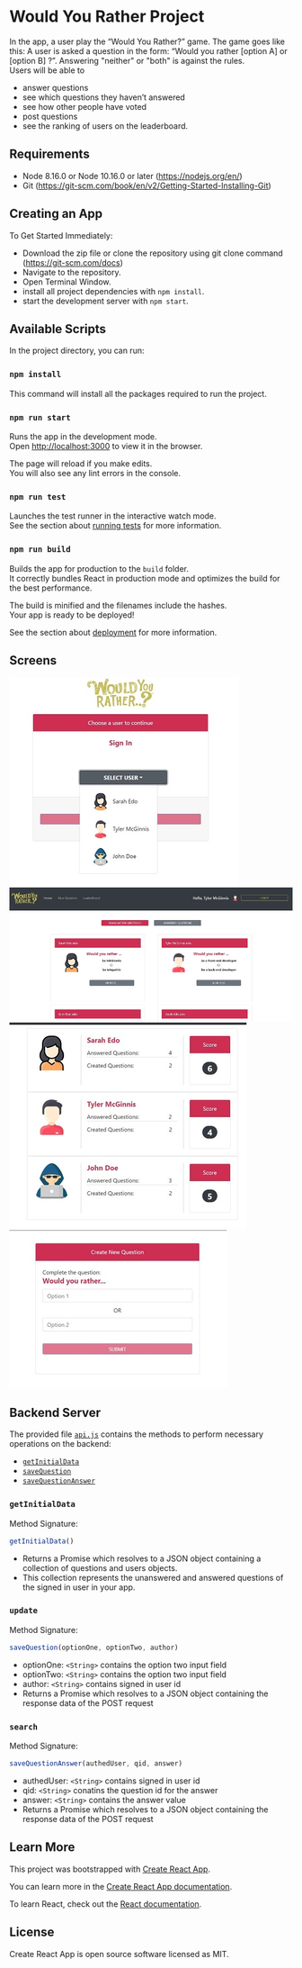 # Would You Rather Project

In the app, a user play the “Would You Rather?” game. The game goes like this: A user is asked a question in the form: “Would you rather [option A] or [option B] ?”. Answering "neither" or "both" is against the rules. <br/>
Users will be able to 
* answer questions
* see which questions they haven’t answered
* see how other people have voted
* post questions
* see the ranking of users on the leaderboard.

## Requirements

* Node 8.16.0 or Node 10.16.0 or later (https://nodejs.org/en/)
* Git (https://git-scm.com/book/en/v2/Getting-Started-Installing-Git)


##  Creating an App 

To Get Started Immediately:

* Download the zip file or clone the repository using git clone command (https://git-scm.com/docs)
* Navigate to the repository.
* Open Terminal Window.
* install all project dependencies with `npm install`.
* start the development server with `npm start`.

## Available Scripts

In the project directory, you can run:

### `npm install` 

This command will install all the packages required to run the project.

### `npm run start`

Runs the app in the development mode.<br />
Open [http://localhost:3000](http://localhost:3000) to view it in the browser.

The page will reload if you make edits.<br />
You will also see any lint errors in the console.

### `npm run test`

Launches the test runner in the interactive watch mode.<br />
See the section about [running tests](https://facebook.github.io/create-react-app/docs/running-tests) for more information.

### `npm run build`

Builds the app for production to the `build` folder.<br />
It correctly bundles React in production mode and optimizes the build for the best performance.

The build is minified and the filenames include the hashes.<br />
Your app is ready to be deployed!

See the section about [deployment](https://facebook.github.io/create-react-app/docs/deployment) for more information.

## Screens 
![Image of SignIN](https://github.com/vikramjeetsingh49/react-would-you-rather/blob/master/screenshots/signin.jpg?raw=true)
![Image of SignIN](https://github.com/vikramjeetsingh49/react-would-you-rather/blob/master/screenshots/home.jpg?raw=true)
![Image of SignIN](https://github.com/vikramjeetsingh49/react-would-you-rather/blob/master/screenshots/leaderboard.jpg?raw=true)
![Image of SignIN](https://github.com/vikramjeetsingh49/react-would-you-rather/blob/master/screenshots/new.jpg?raw=true)

## Backend Server

The provided file [`api.js`](src/utils/api.js) contains the methods to perform necessary operations on the backend:

* [`getInitialData`](#getallquestionsandusers)
* [`saveQuestion`](#savequestion)
* [`saveQuestionAnswer`](#savequestionanswer)

### `getInitialData`

Method Signature:

```js
getInitialData()
```

* Returns a Promise which resolves to a JSON object containing a collection of questions and users objects.
* This collection represents the unanswered and answered questions of the signed in user in your app.

### `update`

Method Signature:

```js
saveQuestion(optionOne, optionTwo, author)
```

* optionOne: `<String>` contains the option two input field
* optionTwo: `<String>` contains the option two input field  
* author: `<String>` contains signed in user id  
* Returns a Promise which resolves to a JSON object containing the response data of the POST request

### `search`

Method Signature:

```js
saveQuestionAnswer(authedUser, qid, answer)
```

* authedUser: `<String>` contains signed in user id
* qid: `<String>` conatins the question id for the answer  
* answer: `<String>` contains the answer value 
* Returns a Promise which resolves to a JSON object containing the response data of the POST request


## Learn More

This project was bootstrapped with [Create React App](https://github.com/facebook/create-react-app).

You can learn more in the [Create React App documentation](https://facebook.github.io/create-react-app/docs/getting-started).

To learn React, check out the [React documentation](https://reactjs.org/).

## License

Create React App is open source software licensed as MIT.
